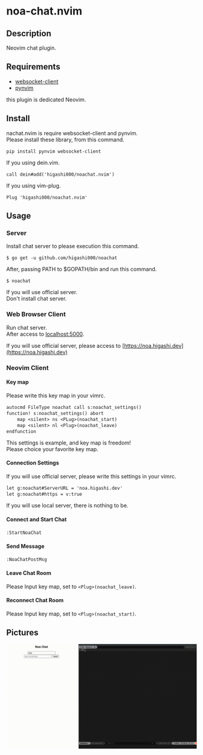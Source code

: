 # noa-chat.nvim

## Description
Neovim chat plugin.<br>

## Requirements
- [websocket-client](https://github.com/websocket-client/websocket-client)
- [pynvim](https://github.com/neovim/pynvim)

this plugin is dedicated Neovim.<br>

## Install
nachat.nvim is require websocket-client and pynvim.<br>
Please install these library, from this command.<br>
```
pip install pynvim websocket-client
```

If you using dein.vim.<br>
```
call dein#add('higashi000/noachat.nvim')
```

If you using vim-plug.<br>
```
Plug 'higashi000/noachat.nvim'
```

## Usage
### Server
Install chat server to please execution this command.<br>
```
$ go get -u github.com/higashi000/noachat
```

After, passing PATH to $GOPATH/bin and run this command.<br>
```
$ noachat
```

If you will use official server.<br>
Don't install chat server.<br>

### Web Browser Client
Run chat server.<br>
After access to [localhost:5000](http://localhost:5000).<br>

If you will use official server, please access to [https://noa.higashi.dev](https://noa.higashi.dev)

### Neovim Client
#### Key map
Please write this key map in your vimrc.<br>
```
autocmd FileType noachat call s:noachat_settings()
function! s:noachat_settings() abort
    map <silent> ns <PLug>(noachat_start)
    map <silent> nl <Plug>(noachat_leave)
endfunction
```
This settings is example, and key map is freedom!<br>
Please choice your favorite key map.<br>

#### Connection Settings
If you will use official server, please write this settings in your vimrc.<br>
```
let g:noachat#ServerURL = 'noa.higashi.dev'
let g:noachat#https = v:true
```

If you will use local server, there is nothing to be.<br>

#### Connect and Start Chat
```
:StartNoaChat
```

#### Send Message
```
:NoaChatPostMsg
```

#### Leave Chat Room
Please Input key map, set to `<Plug>(noachat_leave)`.

#### Reconnect Chat Room
Please Input key map, set to `<Plug>(noachat_start)`.

## Pictures
![noachat picture](https://github.com/higashi000/noachat.nvim/blob/master/img/noachat.gif)
